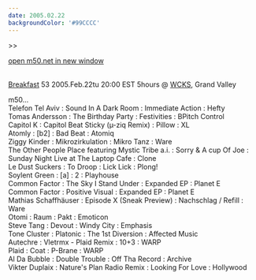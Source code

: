```yaml
---
date: 2005.02.22
backgroundColor: '#99CCCC'
---
```


\>>

[open m50.net in new window  
](http://m50.net/)

[  
Breakfast](http://breakfast.wcks.org/) 53 2005.Feb.22tu 20:00 EST 5hours @ [WCKS](http://www.wcks.org/), Grand Valley

m50...  
Telefon Tel Aviv : Sound In A Dark Room : Immediate Action : Hefty  
Tomas Andersson : The Birthday Party : Festivities : BPitch Control  
Capitol K : Capitol Beat Sticky (µ-ziq Remix) : Pillow : XL  
Atomly : \[b2\] : Bad Beat : Atomiq  
Ziggy Kinder : Mikrozirkulation : Mikro Tanz : Ware  
The Other People Place featuring Mystic Tribe a.i. : Sorry & A cup Of Joe : Sunday Night Live at The Laptop Cafe : Clone  
Le Dust Suckers : To Droop : Lick Lick : Plong!  
Soylent Green : \[a\] : 2 : Playhouse  
Common Factor : The Sky I Stand Under : Expanded EP : Planet E  
Common Factor : Positive Visual : Expanded EP : Planet E  
Mathias Schaffhäuser : Episode X (Sneak Preview) : Nachschlag / Refill : Ware  
Otomi : Raum : Pakt : Emoticon  
Steve Tang : Devout : Windy City : Emphasis  
Tone Cluster : Platonic : The 1st Diversion : Affected Music  
Autechre : Vletrmx - Plaid Remix : 10+3 : WARP  
Plaid : Coat : P-Brane : WARP  
Al Da Bubble : Double Trouble : Off Tha Record : Archive  
Vikter Duplaix : Nature's Plan Radio Remix : Looking For Love : Hollywood